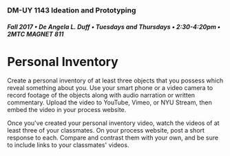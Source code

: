 ### DM-UY 1143 Ideation and Prototyping
##### Fall 2017 • De Angela L. Duff • Tuesdays and Thursdays • 2:30-4:20pm • 2MTC MAGNET 811

# Personal Inventory

Create a personal inventory of at least three objects that you possess which reveal something about you. Use your smart phone or a video camera to record footage of the objects along with audio narration or written commentary. Upload the video to YouTube, Vimeo, or NYU Stream, then embed the video in your process website. 

Once you've created your personal inventory video, watch the videos of at least three of your classmates. On your process website, post a short response to each. Compare and contrast them with your own, and be sure to include links to your classmates' videos.